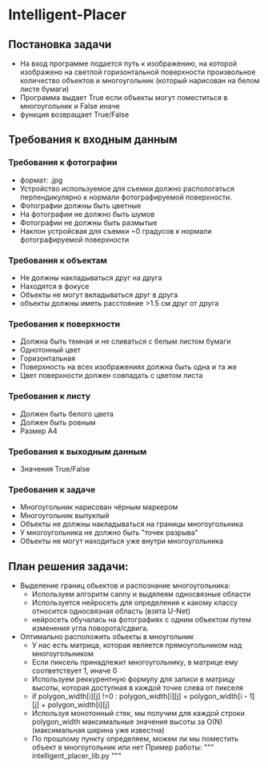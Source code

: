 # Intelligent-Placer
## Постановка задачи
- На вход программе подается путь к изображению, на которой изображено на светлой горизонтальной поверхности произвольное количество объектов и многоугольник 
(который нарисован на белом листе бумаги)
- Программа выдает True если объекты могут поместиться в многоугольник и False иначе
- функция возвращает True/False
## Требования к входным данным
### Требования к фотографии
- формат: .jpg
- Устройство используемое для съемки должно распологаться перпендикулярно к нормали фотографируемой поверхности.
- Фотографии должны быть цветные
- На фотографии не должно быть шумов
- Фотографии не должны быть размытые
- Наклон устройсвая для съемки ~0 градусов к нормали фотографируемой поверхности
### Требования к объектам
- Не должны накладываться друг на друга
- Находятся в фокусе
- Объекты не могут вкладываться друг в друга
- объекты должны иметь расстояние >1.5 см друг от друга
### Требования к поверхности
- Должна быть темная и не сливаться с белым листом бумаги
- Однотонный цвет
- Горизонтальная
- Поверхность на всех изображениях должна быть одна и та же
- Цвет поверхности должен совпадать с цветом листа
### Требования к листу
- Должен быть белого цвета
- Должен быть ровным
- Размер А4
### Требования к выходным данным
- Значения True/False
### Требования к задаче
- Многоугольник нарисован чёрным маркером
- Многоугольник выпуклый
- Объекты не должны накладываться на границы многоугольника
- У многоугольника не должно быть "точек разрыва"
- Объекты не могут находиться уже внутри многоугольника

## План решения задачи:
- Выделение границ обьектов и распознание многоугольника:
     - Используем алгоритм canny и выдялеям односвязные области
     - Используется нейросеть для определения к какому классу относится односвязная область (взята U-Net)
     - нейросеть обучалась на фотографиях с одним объектом путем изменения угла поворота/сдвига.
- Оптимально расположить обьекты в мноугольник
     - У нас есть матрица, которая является прямоугольником над многоугольником
     - Если пиксель принадлежит многоугольнику, в матрице ему соответствует 1, иначе 0
     - Используем реккурентную формулу для записи в матрицу высоты, которая доступная в каждой точке слева от пикселя
     - if polygon_width[i][j] !=0 : polygon_width[i][j] = polygon_width[i - 1][j] + polygon_width[i][j] 
     - Используя монотонный стек, мы получим для каждой строки polygon_width максимальные значения высоты за O(N) (максимальная ширина уже известна)
     - По прошлому пункту определяем, можем ли мы поместить объект в многоугольник или нет
Пример работы:
"""
intelligent_placer_lib.py
"""

